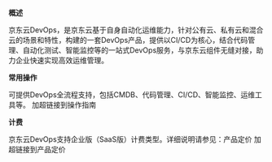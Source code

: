 **概述**

京东云DevOps，是京东云基于自身自动化运维能力，针对公有云、私有云和混合云的场景和特性，构建的一套DevOps产品，提供以CI/CD为核心，结合代码管理、自动化测试、智能监控等的一站式DevOps服务，与京东云组件无缝对接，助力企业快速实现高效运维管理。


**常用操作**

可提供DevOps全流程支持，包括CMDB、代码管理、CI/CD、智能监控、运维工具等。
加超链接到操作指南

**计费**

京东云DevOps支持企业版（SaaS版）计费类型。详细说明请参见：产品定价
加超链接到产品定价
